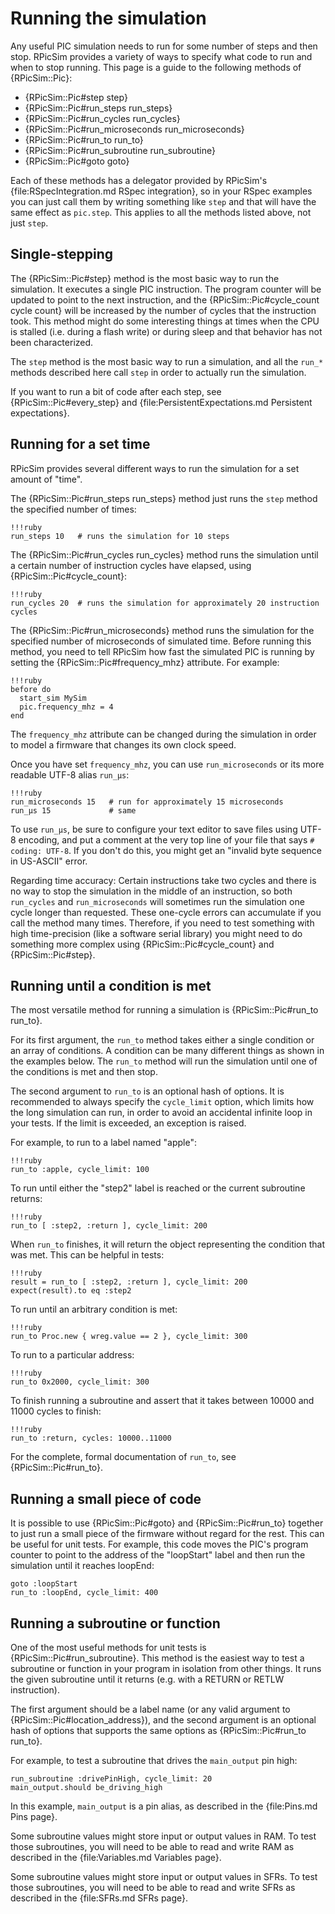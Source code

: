 Running the simulation
====

Any useful PIC simulation needs to run for some number of steps and then stop.  RPicSim provides a variety of ways to specify what code to run and when to stop running.  This page is a guide to the following methods of {RPicSim::Pic}:

* {RPicSim::Pic#step step}
* {RPicSim::Pic#run_steps run_steps}
* {RPicSim::Pic#run_cycles run_cycles}
* {RPicSim::Pic#run_microseconds run_microseconds}
* {RPicSim::Pic#run_to run_to}
* {RPicSim::Pic#run_subroutine run_subroutine}
* {RPicSim::Pic#goto goto}

Each of these methods has a delegator provided by RPicSim's {file:RSpecIntegration.md RSpec integration}, so in your RSpec examples you can just call them by writing something like `step` and that will have the same effect as `pic.step`.
This applies to all the methods listed above, not just `step`.

Single-stepping
----

The {RPicSim::Pic#step} method is the most basic way to run the simulation.
It executes a single PIC instruction.
The program counter will be updated to point to the next instruction, and the {RPicSim::Pic#cycle_count cycle count} will be increased by the number of cycles that the instruction took.
This method might do some interesting things at times when the CPU is stalled (i.e. during a flash write) or during sleep and that behavior has not been characterized.

The `step` method is the most basic way to run a simulation, and all the `run_*` methods described here call `step` in order to actually run the simulation.

If you want to run a bit of code after each step, see {RPicSim::Pic#every_step} and {file:PersistentExpectations.md Persistent expectations}.

Running for a set time
----

RPicSim provides several different ways to run the simulation for a set amount of "time".

The {RPicSim::Pic#run_steps run_steps} method just runs the `step` method the specified number of times:

    !!!ruby
    run_steps 10   # runs the simulation for 10 steps

The {RPicSim::Pic#run_cycles run_cycles} method runs the simulation until a certain number of instruction cycles have elapsed, using {RPicSim::Pic#cycle_count}:

    !!!ruby
    run_cycles 20  # runs the simulation for approximately 20 instruction cycles

The {RPicSim::Pic#run_microseconds} method runs the simulation for the specified number of microseconds of simulated time.  Before running this method, you need to tell RPicSim how fast the simulated PIC is running by setting the {RPicSim::Pic#frequency_mhz} attribute.  For example:

    !!!ruby
    before do
      start_sim MySim
      pic.frequency_mhz = 4
    end

The `frequency_mhz` attribute can be changed during the simulation in order to model a firmware that changes its own clock speed.

Once you have set `frequency_mhz`, you can use `run_microseconds` or its more readable UTF-8 alias `run_µs`:

    !!!ruby
    run_microseconds 15   # run for approximately 15 microseconds
    run_µs 15             # same

To use `run_µs`, be sure to configure your text editor to save files using UTF-8 encoding, and put a comment at the very top line of your file that says `# coding: UTF-8`.
If you don't do this, you might get an "invalid byte sequence in US-ASCII" error.

Regarding time accuracy:  Certain instructions take two cycles and there is no way to stop the simulation in the middle of an instruction, so both `run_cycles` and `run_microseconds` will sometimes run the simulation one cycle longer than requested.
These one-cycle errors can accumulate if you call the method many times.
Therefore, if you need to test something with high time-precision (like a software serial library) you might need to do something more complex using {RPicSim::Pic#cycle_count} and {RPicSim::Pic#step}.


Running until a condition is met
----

The most versatile method for running a simulation is {RPicSim::Pic#run_to run_to}.

For its first argument, the `run_to` method takes either a single condition or an array of conditions.
A condition can be many different things as shown in the examples below.
The `run_to` method will run the simulation until one of the conditions is met and then stop.

The second argument to `run_to` is an optional hash of options.
It is recommended to always specify the `cycle_limit` option, which limits how the long simulation
can run, in order to avoid an accidental infinite loop in your tests.
If the limit is exceeded, an exception is raised.
 
For example, to run to a label named "apple":

    !!!ruby
    run_to :apple, cycle_limit: 100

To run until either the "step2" label is reached or the current subroutine returns:

    !!!ruby
    run_to [ :step2, :return ], cycle_limit: 200
   
When `run_to` finishes, it will return the object representing the condition that was met.
This can be helpful in tests:

    !!!ruby
    result = run_to [ :step2, :return ], cycle_limit: 200
    expect(result).to eq :step2

To run until an arbitrary condition is met:

    !!!ruby
    run_to Proc.new { wreg.value == 2 }, cycle_limit: 300
    
To run to a particular address:

    !!!ruby
    run_to 0x2000, cycle_limit: 300

To finish running a subroutine and assert that it takes between 10000 and 11000 cycles to finish:

    !!!ruby
    run_to :return, cycles: 10000..11000
 
For the complete, formal documentation of `run_to`, see {RPicSim::Pic#run_to}.


Running a small piece of code
----

It is possible to use {RPicSim::Pic#goto} and {RPicSim::Pic#run_to} together to just run a small piece of the firmware without regard for the rest.
This can be useful for unit tests.
For example, this code moves the PIC's program counter to point to the address of the "loopStart" label and then run the simulation until it reaches loopEnd:

    goto :loopStart
    run_to :loopEnd, cycle_limit: 400

    
Running a subroutine or function
----

One of the most useful methods for unit tests is {RPicSim::Pic#run_subroutine}.  This method is the easiest way to test a subroutine or function in your program in isolation from other things.  It runs the given subroutine until it returns (e.g. with a RETURN or RETLW instruction).

The first argument should be a label name (or any valid argument to {RPicSim::Pic#location_address}), and the second argument is an optional hash of options that supports the same options as {RPicSim::Pic#run_to run_to}.

For example, to test a subroutine that drives the `main_output` pin high:

    run_subroutine :drivePinHigh, cycle_limit: 20
    main_output.should be_driving_high
    
In this example, `main_output` is a pin alias, as described in the {file:Pins.md Pins page}.

Some subroutine values might store input or output values in RAM.  To test those subroutines, you will need to be able to read and write RAM as described in the {file:Variables.md Variables page}.

Some subroutine values might store input or output values in SFRs.  To test those subroutines, you will need to be able to read and write SFRs as described in the {file:SFRs.md SFRs page}.